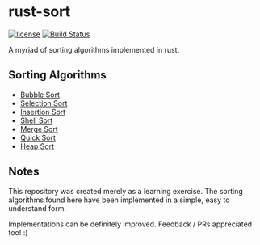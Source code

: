 # rust-sort

[![license](https://img.shields.io/github/license/mashape/apistatus.svg)]()
[![Build Status](https://travis-ci.org/zigguratvertigo/rust-sort.svg?branch=master)](https://travis-ci.org/zigguratvertigo/rust-sort)

A myriad of sorting algorithms implemented in rust.

## Sorting Algorithms
- [Bubble Sort](https://github.com/zigguratvertigo/rust-sort/blob/master/src/bubblesort.rs)
- [Selection Sort](https://github.com/zigguratvertigo/rust-sort/blob/master/src/selectionsort.rs)
- [Insertion Sort](https://github.com/zigguratvertigo/rust-sort/blob/master/src/insertionsort.rs)
- [Shell Sort](https://github.com/zigguratvertigo/rust-sort/blob/master/src/shellsort.rs)
- [Merge Sort](https://github.com/zigguratvertigo/rust-sort/blob/master/src/mergesort.rs)
- [Quick Sort](https://github.com/zigguratvertigo/rust-sort/blob/master/src/quicksort.rs)
- [Heap Sort](https://github.com/zigguratvertigo/rust-sort/blob/master/src/heapsort.rs)

## Notes

This repository was created merely as a learning exercise. The sorting algorithms found here have been implemented in a simple, easy to understand form.

Implementations can be definitely improved. Feedback / PRs appreciated too! :)